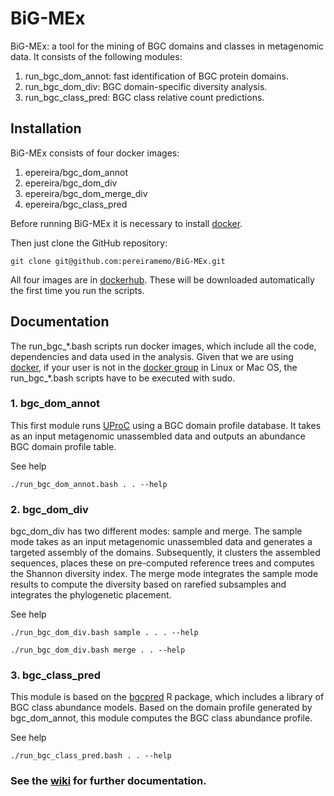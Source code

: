 # BiG-MEx
BiG-MEx: a tool for the mining of BGC domains and classes in metagenomic data. It consists of the following modules:
1. run_bgc_dom_annot: fast identification of BGC protein domains.  
2. run_bgc_dom_div: BGC domain-specific diversity analysis.  
3. run_bgc_class_pred: BGC class relative count predictions.  

## Installation

BiG-MEx consists of four docker images: 
1. epereira/bgc_dom_annot  
2. epereira/bgc_dom_div  
3. epereira/bgc_dom_merge_div  
4. epereira/bgc_class_pred  

Before running BiG-MEx it is necessary to install [docker](https://www.docker.com/).

Then just clone the GitHub repository:
```
git clone git@github.com:pereiramemo/BiG-MEx.git
```

All four images are in [dockerhub](https://hub.docker.com/). These will be downloaded automatically the first time you run the scripts.

## Documentation

The run_bgc_\*.bash scripts run docker images, which include all the code, dependencies and data used in the analysis. Given that we are using [docker](https://www.docker.com/), if your user is not in the [docker group](https://docs.docker.com/engine/installation/linux/linux-postinstall/#manage-docker-as-a-non-root-user) in Linux or Mac OS, the run_bgc_\*.bash scripts have to be executed with sudo.

### 1. bgc_dom_annot
This first module runs [UProC](http://uproc.gobics.de/) using a BGC domain profile database. It takes as an input metagenomic unassembled data and outputs an abundance BGC domain profile table.

See help
```
./run_bgc_dom_annot.bash . . --help
```

### 2. bgc_dom_div

bgc_dom_div has two different modes: sample and merge. The sample mode takes as an input metagenomic unassembled data and generates a targeted assembly of the domains. Subsequently, it clusters the assembled sequences, places these on pre-computed reference trees and computes the Shannon diversity index. The merge mode integrates the sample mode results to compute the diversity based on rarefied subsamples and integrates the phylogenetic placement.  

See help
```
./run_bgc_dom_div.bash sample . . . --help

./run_bgc_dom_div.bash merge . . --help
```

### 3. bgc_class_pred
This module is based on the [bgcpred](https://github.com/pereiramemo/bgcpred) R package, which includes a library of BGC class abundance models. Based on the domain profile generated by bgc_dom_annot, this module computes the BGC class abundance profile.

See help
```
./run_bgc_class_pred.bash . . --help
```

### See the [wiki](https://github.com/pereiramemo/BiG-MEx/wiki) for further documentation.

